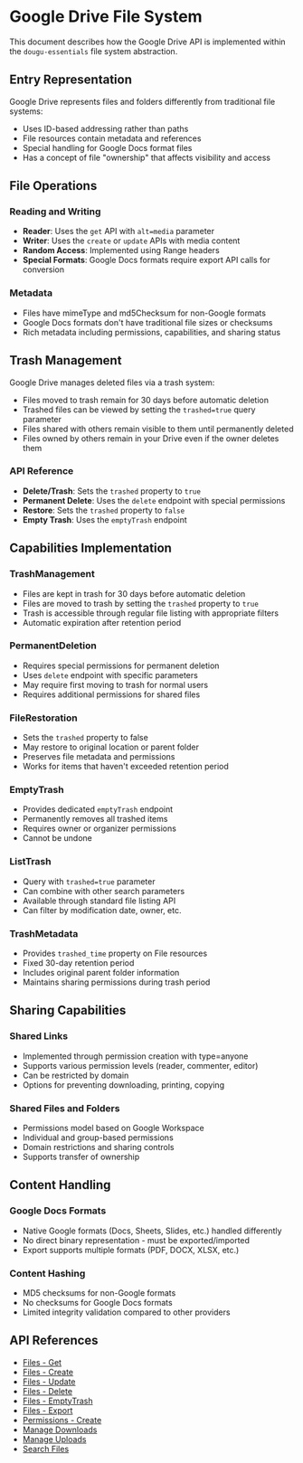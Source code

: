 # Google Drive File System

This document describes how the Google Drive API is implemented within the `dougu-essentials` file system abstraction.

## Entry Representation

Google Drive represents files and folders differently from traditional file systems:

- Uses ID-based addressing rather than paths
- File resources contain metadata and references
- Special handling for Google Docs format files
- Has a concept of file "ownership" that affects visibility and access

## File Operations

### Reading and Writing

- **Reader**: Uses the `get` API with `alt=media` parameter
- **Writer**: Uses the `create` or `update` APIs with media content
- **Random Access**: Implemented using Range headers
- **Special Formats**: Google Docs formats require export API calls for conversion

### Metadata

- Files have mimeType and md5Checksum for non-Google formats
- Google Docs formats don't have traditional file sizes or checksums
- Rich metadata including permissions, capabilities, and sharing status

## Trash Management

Google Drive manages deleted files via a trash system:

- Files moved to trash remain for 30 days before automatic deletion
- Trashed files can be viewed by setting the `trashed=true` query parameter
- Files shared with others remain visible to them until permanently deleted
- Files owned by others remain in your Drive even if the owner deletes them

### API Reference

- **Delete/Trash**: Sets the `trashed` property to `true`
- **Permanent Delete**: Uses the `delete` endpoint with special permissions
- **Restore**: Sets the `trashed` property to `false`
- **Empty Trash**: Uses the `emptyTrash` endpoint

## Capabilities Implementation

### TrashManagement

- Files are kept in trash for 30 days before automatic deletion
- Files are moved to trash by setting the `trashed` property to `true`
- Trash is accessible through regular file listing with appropriate filters
- Automatic expiration after retention period

### PermanentDeletion

- Requires special permissions for permanent deletion
- Uses `delete` endpoint with specific parameters
- May require first moving to trash for normal users
- Requires additional permissions for shared files

### FileRestoration

- Sets the `trashed` property to false
- May restore to original location or parent folder
- Preserves file metadata and permissions
- Works for items that haven't exceeded retention period

### EmptyTrash

- Provides dedicated `emptyTrash` endpoint
- Permanently removes all trashed items
- Requires owner or organizer permissions
- Cannot be undone

### ListTrash

- Query with `trashed=true` parameter
- Can combine with other search parameters
- Available through standard file listing API
- Can filter by modification date, owner, etc.

### TrashMetadata

- Provides `trashed_time` property on File resources
- Fixed 30-day retention period
- Includes original parent folder information
- Maintains sharing permissions during trash period

## Sharing Capabilities

### Shared Links

- Implemented through permission creation with type=anyone
- Supports various permission levels (reader, commenter, editor)
- Can be restricted by domain
- Options for preventing downloading, printing, copying

### Shared Files and Folders

- Permissions model based on Google Workspace
- Individual and group-based permissions
- Domain restrictions and sharing controls
- Supports transfer of ownership

## Content Handling

### Google Docs Formats

- Native Google formats (Docs, Sheets, Slides, etc.) handled differently
- No direct binary representation - must be exported/imported
- Export supports multiple formats (PDF, DOCX, XLSX, etc.)

### Content Hashing

- MD5 checksums for non-Google formats
- No checksums for Google Docs formats
- Limited integrity validation compared to other providers

## API References

- [Files - Get](https://developers.google.com/drive/api/v3/reference/files/get)
- [Files - Create](https://developers.google.com/drive/api/v3/reference/files/create)
- [Files - Update](https://developers.google.com/drive/api/v3/reference/files/update)
- [Files - Delete](https://developers.google.com/drive/api/v3/reference/files/delete)
- [Files - EmptyTrash](https://developers.google.com/drive/api/v3/reference/files/emptyTrash)
- [Files - Export](https://developers.google.com/drive/api/v3/reference/files/export)
- [Permissions - Create](https://developers.google.com/drive/api/v3/reference/permissions/create)
- [Manage Downloads](https://developers.google.com/drive/api/v3/manage-downloads)
- [Manage Uploads](https://developers.google.com/drive/api/v3/manage-uploads)
- [Search Files](https://developers.google.com/drive/api/guides/search-files) 